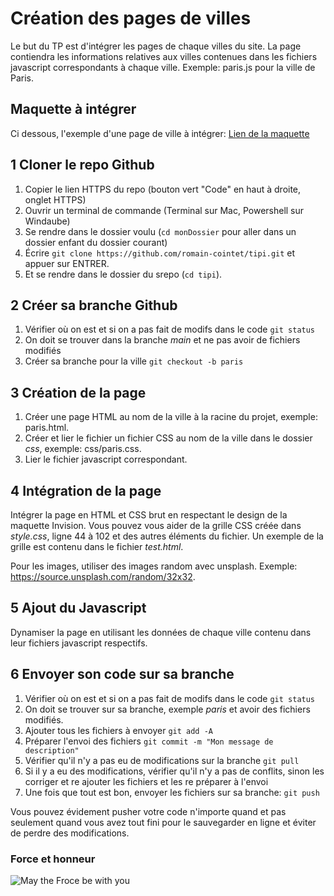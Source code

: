 # Création des pages de villes

Le but du TP est d'intégrer les pages de chaque villes du site.
La page contiendra les informations relatives aux villes contenues dans les fichiers javascript correspondants à chaque ville.
Exemple: paris.js pour la ville de Paris.

## Maquette à intégrer

Ci dessous, l'exemple d'une page de ville à intégrer:
[Lien de la maquette](https://invis.io/GNZVQWQY59T#/446681095_City)

## 1 Cloner le repo Github

1. Copier le lien HTTPS du repo (bouton vert "Code" en haut à droite, onglet HTTPS)
2. Ouvrir un terminal de commande (Terminal sur Mac, Powershell sur Windaube)
3. Se rendre dans le dossier voulu (`cd monDossier` pour aller dans un dossier enfant du dossier courant)
4. Écrire `git clone https://github.com/romain-cointet/tipi.git` et appuer sur ENTRER.
5. Et se rendre dans le dossier du srepo (`cd tipi`).

## 2 Créer sa branche Github

1. Vérifier où on est et si on a pas fait de modifs dans le code `git status`
2. On doit se trouver dans la branche _main_ et ne pas avoir de fichiers modifiés
3. Créer sa branche pour la ville `git checkout -b paris`

## 3 Création de la page

1. Créer une page HTML au nom de la ville à la racine du projet, exemple: paris.html.
2. Créer et lier le fichier un fichier CSS au nom de la ville dans le dossier _css_, exemple: css/paris.css.
3. Lier le fichier javascript correspondant.

## 4 Intégration de la page

Intégrer la page en HTML et CSS brut en respectant le design de la maquette Invision. Vous pouvez vous aider de la grille CSS créée dans _style.css_, ligne 44 à 102 et des autres éléments du fichier. Un exemple de la grille est contenu dans le fichier _test.html_.

Pour les images, utiliser des images random avec unsplash. Exemple: https://source.unsplash.com/random/32x32.

## 5 Ajout du Javascript

Dynamiser la page en utilisant les données de chaque ville contenu dans leur fichiers javascript respectifs.

## 6 Envoyer son code sur sa branche

1. Vérifier où on est et si on a pas fait de modifs dans le code `git status`
2. On doit se trouver sur sa branche, exemple _paris_ et avoir des fichiers modifiés.
3. Ajouter tous les fichiers à envoyer `git add -A`
4. Préparer l'envoi des fichiers `git commit -m "Mon message de description"`
5. Vérifier qu'il n'y a pas eu de modifications sur la branche `git pull`
6. Si il y a eu des modifications, vérifier qu'il n'y a pas de conflits, sinon les corriger et re ajouter les fichiers et les re préparer à l'envoi
7. Une fois que tout est bon, envoyer les fichiers sur sa branche: `git push`

Vous pouvez évidement pusher votre code n'importe quand et pas seulement quand vous avez tout fini pour le sauvegarder en ligne et éviter de perdre des modifications.

### Force et honneur

![May the Froce be with you](https://media4.giphy.com/media/zhPWlqR2CUQ6s/giphy.gif?cid=ecf05e477gvt6i9bf1wgkga3h94ehnkypp7f8h2a0fu0bfpe&rid=giphy.gif)
